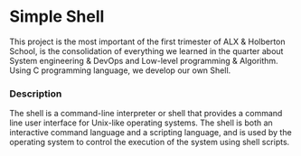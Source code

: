 # Simple Shell
This project is the most important of the first trimester of ALX & Holberton School, is the consolidation of everything we learned in the quarter about System engineering & DevOps and Low-level programming & Algorithm.
Using C programming language, we develop our own Shell.

### Description
The shell is a command-line interpreter or shell that provides a command line user interface for Unix-like operating systems. The shell is both an interactive command language and a scripting language, and is used by the operating system to control the execution of the system using shell scripts.